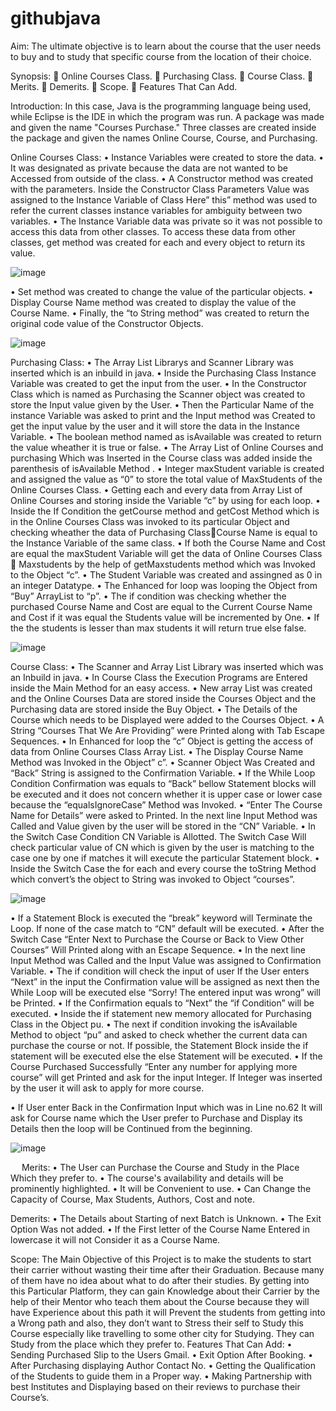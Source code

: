 # githubjava
Aim: 
        The ultimate objective is to learn about the course that the user needs to buy and to study that specific course from the location of their choice.

Synopsis:
	Online Courses Class.
	Purchasing Class.
	Course Class.
	Merits.
	Demerits.
	Scope.
	Features That Can Add.

Introduction:
                In this case, Java is the programming language being used, while Eclipse is the IDE in which the program was run. A package was made and given the name "Courses Purchase." Three classes are created inside the package and given the names Online Course, Course, and Purchasing.

Online Courses Class:
•	Instance Variables were created to store the data.
•	It was designated as private because the data are not wanted to be Accessed from outside of the class.
•	A Constructor method was created with the parameters. Inside the Constructor Class Parameters Value was assigned to the Instance Variable of Class Here” this” method was used to refer the current classes instance variables for ambiguity between two variables.
•	The Instance Variable data was private so it was not possible to access this data from other classes. To access these data from other classes, get method was created for each and every object to return its value.

![image](https://github.com/jefnishAntt/githubjava/assets/159998733/72cf3bba-e547-498a-866b-7baad3996ef7)

•	Set method was created to change the value of the particular objects.
•	Display Course Name method was created to display the value of the Course Name.
•	Finally, the “to String method” was created to return the original code value of the Constructor Objects.

 ![image](https://github.com/jefnishAntt/githubjava/assets/159998733/0db4b375-eb32-414d-ab90-f80a13257439)

Purchasing Class:
•	The Array List Librarys and Scanner Library was inserted which is an inbuild in java.
•	 Inside the Purchasing Class Instance Variable was created to get the input from the user.
•	In the Constructor Class which is named as Purchasing the Scanner object was created to store the Input value given by the User.
•	Then the Particular Name of the instance Variable was asked to print and the Input method was Created to get the input value by the user and it will store the data in the Instance Variable.
•	The boolean method named as isAvailable was created to return the value wheather it is true or false.
•	The Array List of Online Courses and purchasing Which was Inserted in the Course class was added inside the parenthesis of isAvailable Method .
•	Integer maxStudent variable is created and assigned the value as “0” to store the total value of MaxStudents of the Online Courses Class.
•	Getting each and every data from Array List of Online Courses and storing inside the Variable “c” by using for each loop.
•	Inside the If Condition the getCourse method and getCost Method which is in the Online Courses Class was invoked to its particular Object and checking wheather the data of Purchasing ClassCourse Name is equal to the Instance Variable of the same class. 
•	If both the Course Name and Cost are equal the maxStudent Variable will get the data of Online Courses Class  Maxstudents by the help of getMaxstudents method which was Invoked to the Object “c”.
•	The Student Variable was created and assingned as 0 in an integer Datatype.
•	The Enhanced for loop was looping the Object from “Buy” ArrayList to “p”.
•	The if condition was checking whether the purchased Course Name and Cost are equal to the Current Course Name and Cost if it was equal the Students value will be incremented by One.
•	If the the students is lesser than max students it will return true else false.

![image](https://github.com/jefnishAntt/githubjava/assets/159998733/1a08b28b-cca8-4179-af1e-f7a93e6fcdf7)

Course Class:
•	The Scanner and Array List Library was inserted which was an Inbuild in java.
•	In Course Class the Execution Programs are Entered inside the Main Method for an easy access.
•	New array List was created and the Online Courses Data are stored inside the Courses Object and the Purchasing data are stored inside the Buy Object.
•	The Details of the Course which needs to be Displayed were added to the Courses Object.
•	A String “Courses That We Are Providing” were Printed along with Tab Escape Sequences.
•	In Enhanced for loop the “c” Object is getting the access of data from Online Courses Class Array List.
•	 The Display Course Name Method was Invoked in the Object” c”.
•	Scanner Object Was Created and “Back” String is assigned to the Confirmation Variable.
•	If the While Loop Condition Confirmation was equals to “Back” bellow Statement blocks will be executed and it does not concern whether it is upper case or lower case because the “equalsIgnoreCase” Method was Invoked.
•	“Enter The Course Name for Details” were asked to Printed. In the next line Input Method was Called and Value given by the user will be stored in the “CN” Variable.
•	In the Switch Case Condition CN Variable is Allotted. The Switch Case Will check particular value of CN which is given by the user is matching to the case one by one if matches it will execute the particular Statement block.
•	Inside the Switch Case the for each and every course the toString Method which convert’s the object to String was invoked to Object “courses”.

 ![image](https://github.com/jefnishAntt/githubjava/assets/159998733/f9371779-4dba-439a-8d1f-fad9ba06649b)

•	If a Statement Block is executed the “break” keyword will Terminate the Loop. If none of the case match to “CN” default will be executed.
•	After the Switch Case “Enter Next to Purchase the Course or Back to View Other Courses” Will Printed along with an Escape Sequence.
•	In the next line Input Method was Called and the Input Value was assigned to Confirmation Variable.
•	The if condition will check the input of user If the User enters “Next” in the input the Confirmation value will be assigned as next then the While Loop will be executed else “Sorry! The entered input was wrong” will be Printed.
•	If the Confirmation equals to “Next” the “if Condition” will be executed.
•	Inside the if statement new memory allocated for Purchasing Class in the Object pu.
•	The next if condition invoking the isAvailable Method to object “pu” and asked to check whether the current data can purchase the course or not. If possible, the Statement Block inside the if statement will be executed else the else Statement will be executed.
•	 If the Course Purchased Successfully “Enter any number for applying more course” will get Printed and ask for the input Integer. If Integer was inserted by the user it will ask to apply for more course.
 
•	If User enter Back in the Confirmation Input which was in Line no.62 It will ask for Course name which the User prefer to Purchase and Display its Details then the loop will be Continued from the beginning.
 
![image](https://github.com/jefnishAntt/githubjava/assets/159998733/590b747e-3f6a-4751-bce3-501fda65c1ca)
	
 
Merits:
•	The User can Purchase the Course and Study in the Place Which they prefer to.
•	The course's availability and details will be prominently highlighted.
•	It will be Convenient to use.
•	Can Change the Capacity of Course, Max Students, Authors, Cost and note.

Demerits:
•	The Details about Starting of next Batch is Unknown.
•	The Exit Option Was not added.
•	If the First letter of the Course Name Entered in lowercase it will not Consider it as a Course Name.

Scope:
     The Main Objective of this Project is to make the students to start their carrier without wasting their time after their Graduation. Because many of them have no idea about what to do after their studies. By getting into this Particular Platform, they can gain Knowledge about their Carrier by the help of their Mentor who teach them about the Course because they will have Experience about this path it will Prevent the students from getting into a Wrong path and also, they don’t want to Stress their self to Study this Course especially like travelling to some other city for Studying. They can Study from the place which they prefer to. 
Features That Can Add:
•	Sending Purchased Slip to the Users Gmail.
•	Exit Option After Booking.
•	After Purchasing displaying Author Contact No.
•	Getting the Qualification of the Students to guide them in a Proper way.
•	Making Partnership with best Institutes and Displaying based on their reviews to purchase their Course’s.

